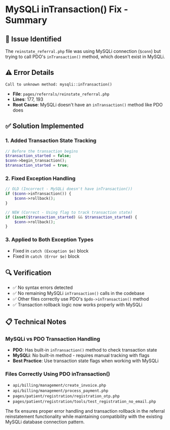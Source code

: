 # MySQLi inTransaction() Fix - Summary

## 🐛 Issue Identified
The `reinstate_referral.php` file was using MySQLi connection (`$conn`) but trying to call PDO's `inTransaction()` method, which doesn't exist in MySQLi.

## ⚠️ Error Details
```
Call to unknown method: mysqli::inTransaction()
```
- **File**: `pages/referrals/reinstate_referral.php`
- **Lines**: 177, 193
- **Root Cause**: MySQLi doesn't have an `inTransaction()` method like PDO does

## ✅ Solution Implemented

### 1. **Added Transaction State Tracking**
```php
// Before the transaction begins
$transaction_started = false;
$conn->begin_transaction();
$transaction_started = true;
```

### 2. **Fixed Exception Handling**
```php
// OLD (Incorrect - MySQLi doesn't have inTransaction())
if ($conn->inTransaction()) {
    $conn->rollback();
}

// NEW (Correct - Using flag to track transaction state)
if (isset($transaction_started) && $transaction_started) {
    $conn->rollback();
}
```

### 3. **Applied to Both Exception Types**
- Fixed in `catch (Exception $e)` block
- Fixed in `catch (Error $e)` block

## 🔍 Verification
- ✅ No syntax errors detected
- ✅ No remaining MySQLi `inTransaction()` calls in the codebase
- ✅ Other files correctly use PDO's `$pdo->inTransaction()` method
- ✅ Transaction rollback logic now works properly with MySQLi

## 📋 Technical Notes

### MySQLi vs PDO Transaction Handling
- **PDO**: Has built-in `inTransaction()` method to check transaction state
- **MySQLi**: No built-in method - requires manual tracking with flags
- **Best Practice**: Use transaction state flags when working with MySQLi

### Files Correctly Using PDO inTransaction()
- `api/billing/management/create_invoice.php`
- `api/billing/management/process_payment.php`  
- `pages/patient/registration/registration_otp.php`
- `pages/patient/registration/tools/test_registration_no_email.php`

The fix ensures proper error handling and transaction rollback in the referral reinstatement functionality while maintaining compatibility with the existing MySQLi database connection pattern.